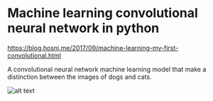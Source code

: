 # Machine learning convolutional neural network in python

https://blog.hosni.me/2017/09/machine-learning-my-first-convolutional.html

A convolutional neural network machine learning model that make a distinction between the images of dogs and cats.

![alt text](https://2.bp.blogspot.com/-QFkQXuy0Yxc/WaoOvbk6h-I/AAAAAAAAArs/OY9ALBKN77Erd6KM1QolCdx9kYAAl4cpgCLcBGAs/s640/Screenshot%2Bat%2B2017-09-02%2B02-51-35.png)
